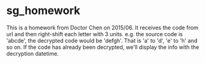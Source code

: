 # sg_homework

This is a homework from Doctor Chen on 2015/06.
It receives the code from url and then right-shift each letter with 3 units.
e.g. the source code is 'abcde', the decrypted code would be 'defgh'. That is 'a' to 'd', 'e' to 'h' and so on.
If the code has already been decrypted, we'll display the info with the decryption datetime.